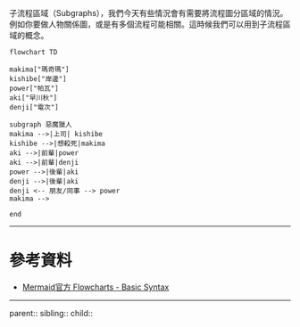 子流程區域（Subgraphs），我們今天有些情況會有需要將流程圖分區域的情況。例如你要做人物關係圖，或是有多個流程可能相關。這時候我們可以用到子流程區域的概念。

```mermaid
flowchart TD

makima["瑪奇瑪"]
kishibe["岸邊"]
power["帕瓦"]
aki["早川秋"]
denji["電次"]

subgraph 惡魔獵人
makima -->|上司| kishibe
kishibe -->|想殺死|makima
aki -->|前輩|power
aki -->|前輩|denji
power -->|後輩|aki
denji -->|後輩|aki
denji <-- 朋友/同事 --> power
makima -->

end
```
- - -
# 參考資料
- [Mermaid官方 Flowcharts - Basic Syntax](https://mermaid.js.org/syntax/flowchart.html#tagged-process-tagged-rectangle)
- - -
parent::
sibling::
child::